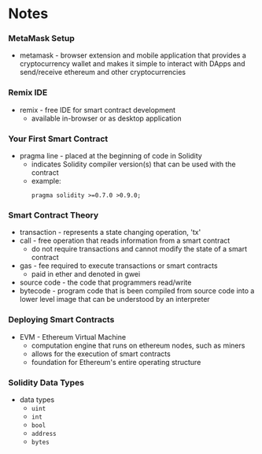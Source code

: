 # Notes

### MetaMask Setup

- metamask - browser extension and mobile application that provides a cryptocurrency wallet and makes it simple to interact with DApps and send/receive ethereum and other cryptocurrencies

### Remix IDE

- remix - free IDE for smart contract development
    - available in-browser or as desktop application

### Your First Smart Contract

- pragma line - placed at the beginning of code in Solidity
    - indicates Solidity compiler version(s) that can be used with the contract
    - example:
        ```solidity
        pragma solidity >=0.7.0 >0.9.0;
        ```

### Smart Contract Theory

- transaction - represents a state changing operation, 'tx'
- call - free operation that reads information from a smart contract
    - do not require transactions and cannot modify the state of a smart contract
- gas - fee required to execute transactions or smart contracts
    - paid in ether and denoted in gwei
- source code - the code that programmers read/write
- bytecode - program code that is been compiled from source code into a lower level image that can be understood by an interpreter

### Deploying Smart Contracts

- EVM - Ethereum Virtual Machine
    - computation engine that runs on ethereum nodes, such as miners
    - allows for the execution of smart contracts
    - foundation for Ethereum's entire operating structure

### Solidity Data Types
- data types
    - `uint`
    - `int`
    - `bool`
    -  `address`
    - `bytes`
